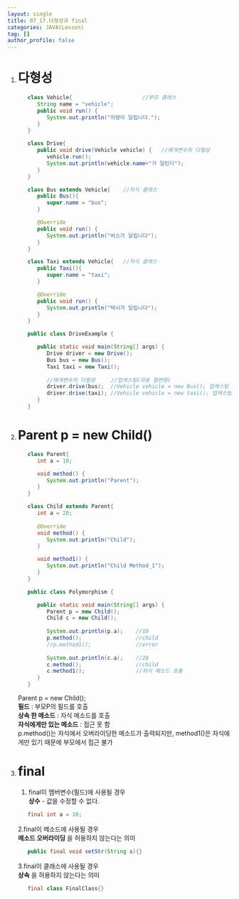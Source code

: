```yaml
---
layout: single
title: 07_17.다형성과 final
categories: JAVA(Lesson)
tag: []
author_profile: false
---
```


1. # 다형성
   ```java
      class Vehicle{				      //부모 클래스
         String name = "vehicle";
         public void run() {
            System.out.println("차량이 달립니다.");
         }
      }

      class Drive{		
         public void drive(Vehicle vehicle) {	//매개변수의 다형성
            vehicle.run();
            System.out.println(vehicle.name+"가 달린다");
         }
      }

      class Bus extends Vehicle{    //자식 클래스
         public Bus(){
            super.name = "bus";
         }

         @Override
         public void run() {
            System.out.println("버스가 달립니다");
         }
      }

      class Taxi extends Vehicle{	//자식 클래스
         public Taxi(){
            super.name = "taxi";
         }

         @Override
         public void run() {
            System.out.println("택시가 달립니다");
         }
      }

      public class DriveExample {

         public static void main(String[] args) {
            Drive driver = new Drive();
            Bus bus = new Bus();
            Taxi taxi = new Taxi();
            
            //매개변수의 다형성		//업캐스팅(자동 형변환)
            driver.drive(bus);	//Vehicle vehicle = new Bus(); 업캐스팅
            driver.drive(taxi);	//Vehicle vehicle = new taxi(); 업캐스팅
         }
      }
   ```   

1. # Parent p = new Child()
   ```java
      class Parent{
         int a = 10;

         void method() {
            System.out.println("Parent");
         }
      }

      class Child extends Parent{
         int a = 20;
         
         @Override
         void method() {
            System.out.println("Child");
         }

         void method1() {
            System.out.println("Child Method_1");
         }
      }

      public class Polymorphism {

         public static void main(String[] args) {
            Parent p = new Child();
            Child c = new Child();
            
            System.out.println(p.a); 	//10
            p.method();					//child
            //p.method1();				//error
            
            System.out.println(c.a);	//20
            c.method();					//child
            c.method1();				//자식 메소드 호출
         }
      }
   ```   
   Parent p = new Child();   
   __필드__ : 부모P의 필드를 호출   
   __상속 한 메소드__ : 자식 메소드를 호출   
   __자식에게만 있는 메소드__ : 접근 못 함   
   p.method()는 자식에서 오버라이딩한 메소드가 출력되지만, method1()은 자식에게만 있기 때문에 부모에서 접근 불가   

1. # final
   1. final이 멤버변수(필드)에 사용될 경우   
   __상수__ - 값을 수정할 수 없다.   
   ```java
      final int a = 10;
   ```

   2.final이 메소드에 사용될 경우   
   __메소드 오버라이딩__ 을 허용하지 않는다는 의미   
   ```java
      public final void setStr(String s){}
   ```   

   3.final이 클래스에 사용될 경우   
    __상속__ 을 허용하지 않는다는 의미   
   ```java
      final class FinalClass{}
   ```    
